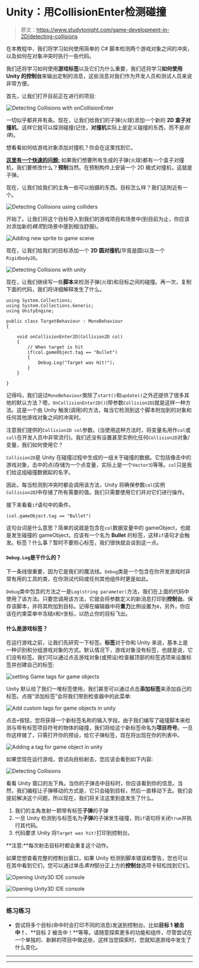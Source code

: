 # Unity：用CollisionEnter检测碰撞

> 原文：<https://www.studytonight.com/game-development-in-2D/detecting-collisions>

在本教程中，我们将学习如何使用简单的 C# 脚本检测两个游戏对象之间的冲突，以及如何在对象冲突时执行一些代码。

我们还将学习如何使用**游戏标签**以及它们为什么重要，我们还将学习**如何使用 Unity 的控制台**来输出定制的消息，这些消息对我们作为开发人员和测试人员来说非常方便。

首先，让我们打开目前正在进行的项目:

![Detecting Collisions with onCollisionEnter](img/2d8a5d96afe4faf067996cefc6f3596c.png)

一切似乎都井井有条。现在，让我们给我们的子弹(火球)添加一个新的 **2D 盒子对撞机**，这样它就可以探测碰撞(记住，**对撞机**实际上是定义碰撞的东西，而不是*刚体*)。

想看看如何给游戏对象添加对撞机？你会在这里找到它。

**<u>这里有一个快速的问题:</u>** 如果我们想要所有生成的子弹(火球)都有一个盒子对撞机，我们要修改什么？**预制**当然。在预制构件上安装一个 2D 箱式对撞机，这就是子弹。

现在，让我们给我们的主角一些可以拍摄的东西。目标怎么样？我们这附近有一个。

![Detecting Collisions using colliders](img/93486aa96f34a4ba21e97f5f6092084d.png)

开始了。让我们将这个目标导入到我们的游戏项目和场景中(到目前为止，你应该对添加新的*精灵*到场景中感到相当舒服)。

![Adding new sprite to game scene](img/621853dc884f582d76ba477a3252bfa4.png)

现在，让我们给我们的目标添加一个 **2D 圆对撞机**(毕竟是圆)以及一个`Rigidbody2D`。

![Detecting Collisions with unity](img/15be25570396f29533a45bf22302e489.png)

现在，让我们继续写一些**脚本**来检测子弹(火球)和目标之间的碰撞。再一次，复制下面的代码，我们将详细解释发生了什么。

```
using System.Collections;
using System.Collections.Generic;
using UnityEngine;

public class TargetBehaviour : MonoBehaviour
{

    void onCollisionEnter2D(Collision2D col) 
    {
        // When target is hit
        if(col.gameObject.tag == "Bullet")
        {
            Debug.Log("Target was Hit!");
        }
    }

}
```

记得吗，我们说过`MonoBehaviour`类除了`start()`和`update()`之外还提供了很多其他的默认方法？嗯，`OnCollisionEnter2D()`(带参数`Collision2D`)就是这样一种方法。这是一个由 Unity 触发(调用)的方法，每当它检测到这个脚本附加到的对象和任何其他游戏对象之间的冲突时。

注意我们提供的`Collision2D col`参数。(当使用这种方法时，将变量名用作`col`或`coll`在开发人员中非常流行)。我们还没有设置甚至实例化任何`Collision2D`对象/变量，我们如何使用它？

`Collision2D`是 Unity 在碰撞过程中生成的一组关于碰撞的数据。它包括像击中的游戏对象，击中的点(存储为一个点变量，实际上是一个`Vector3`)等等。`col`只是我们给这组碰撞数据起的名字。

因此，每当检测到冲突时都会调用该方法，Unity 将确保参数`col`(实例`Collision2D`)中存储了所有需要的值。我们只需要使用它们并对它们进行操作。

接下来看看`if`语句中的条件。

```
(col.gameObject.tag == "Bullet")
```

这句台词是什么意思？简单的说就是包含在`col`数据变量中的 gameObject，也就是发生碰撞的 gameObject，应该有一个名为 **Bullet** 的标签，这样`if`语句才会触发。标签？什么事？暂时不要担心标签，我们很快就会谈到这一点。

#### `Debug.Log`是干什么的？

下一条线很重要，因为它是我们的魔法线。`Debug`类是一个包含在你开发游戏时非常有用的工具的类，在你测试代码或任何其他组件时更是如此。

`Debug`类中包含的方法之一是`Log(string parameter)`方法，我们在上面的代码中使用了该方法。只要您调用该方法，它就会将参数定义的新消息打印到**控制台**。保存该脚本，并将其附加到目标。记得在编辑器中将**重力**比例设置为`0`，另外，你应该在约束菜单中冻结`X`和`Y`坐标，以防止你的目标飞出。

#### 什么是游戏标签？

在运行游戏之前，让我们先研究一下标签。**标签**对于你和 Unity 来说，基本上是一种识别和分组游戏对象的方式。默认情况下，游戏对象没有标签，也就是说，它们没有标签。我们可以通过点击游戏对象(或预设)检查器顶部的标签选项来设置标签并创建自己的标签:

![setting Game tags for game objects](img/38ccff05fcd353b0c4e81b9509586cad.png)

Unity 默认给了我们一堆标签使用，我们甚至可以通过点击**添加标签**来添加自己的标签。点按“添加标签”会将我们带到检查器中的此菜单:

![Add custom tags for game objects in unity](img/ad8a7cb7f83fa697a51b9b1569af8adb.png)

点击`+`按钮，您将获得一个新标签名称的输入字段。由于我们编写了碰撞脚本来检测与带有标签项目符号的物体的碰撞，我们将给这个新标签命名为**项目符号**。一旦你这样做了，只需打开你的预设，给它子弹标签，现在将出现在你的列表中。

![Adding a tag for game object in unity](img/c458e066f3c215f4af9382dfbfa9df91.png)

如果您现在运行游戏，尝试向目标射击，您应该会看到如下内容:

![Detecting Collisions](img/c5d953044d7f3db5822a3ff6506ee6a4.png)

看看 Unity 窗口的左下角。当你的子弹击中目标时，你应该看到你的信息。当然，我们编程让子弹移动的方式是，它只会碰到目标，然后一直移动下去。我们会提前解决这个问题，所以现在，我们将关注这里到底发生了什么。

1.  我们的主角发射一颗带有标签**子弹**的子弹
2.  一旦 Unity 检测到与标签名为**子弹**的子弹发生碰撞，则`if`语句将关闭`true`并执行其代码。
3.  代码要求 Unity 将`Target was hit!`打印到控制台。

**注意:**每次射击目标时都会重复这个动作。

如果您想查看完整的控制台窗口，如果 Unity 检测到脚本错误和警告，您也可以在其中看到它们，您可以通过单击*素材*部分正上方的**控制台**选项卡轻松找到它们。

![Opening Unity3D IDE console](img/801738903f60089a51e43375569950c9.png)

![Opening Unity3D IDE console](img/2f5773fb53916a2422b8f36c42adf741.png)

* * *

### 练习练习

*   尝试将多个目标(命中时会打印不同的消息)发送到控制台。比如**目标 1 被击中！**、**目标 2 被击中！**等等。请随意探索更多的功能和组件，尽管尝试在一个单独的、新鲜的项目中做这些，这样当您探索时，您就知道游戏中发生了什么变化。

* * *

* * *
